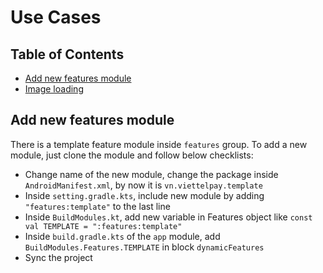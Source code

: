 # Use Cases

## Table of Contents

- [Add new features module](#add-new-features-module)
- [Image loading](#image_loading)

## Add new features module

There is a template feature module inside ```features``` group. To add a new module, just clone the module and follow below checklists:
- Change name of the new module, change the package inside ```AndroidManifest.xml```, by now it is ```vn.viettelpay.template```
- Inside ```setting.gradle.kts```, include new module by adding ```"features:template"``` to the last line
- Inside ```BuildModules.kt```, add new variable in Features object like ```const val TEMPLATE = ":features:template"```
- Inside ```build.gradle.kts``` of the ```app``` module, add ```BuildModules.Features.TEMPLATE``` in block ```dynamicFeatures```
- Sync the project

